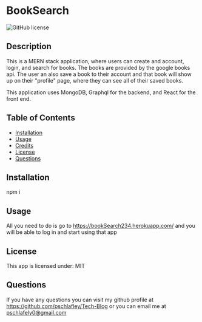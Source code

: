 # BookSearch

![GitHub license](https://img.shields.io/badge/license-MIT-orange.svg)

## Description

This is a MERN stack application, where users can create and account, login, and search for books. The books are provided by the google books api. The user an also save a book to their account and that book will show up on their "profile" page, where they can see all of their saved books.

This application uses MongoDB, Graphql for the backend, and React for the front end.

## Table of Contents

- [Installation](#installation)
- [Usage](#usage)
- [Credits](#credits)
- [License](#license)
- [Questions](#questions)

## Installation

npm i

## Usage

All you need to do is go to https://bookSearch234.herokuapp.com/ and you will be able to log in and start using that app

## License

This app is licensed under:
MIT

## Questions

If you have any questions you can visit my github profile at <https://github.com/pschlafley/Tech-Blog>
or you can email me at <pschlafely0@gmail.com>
